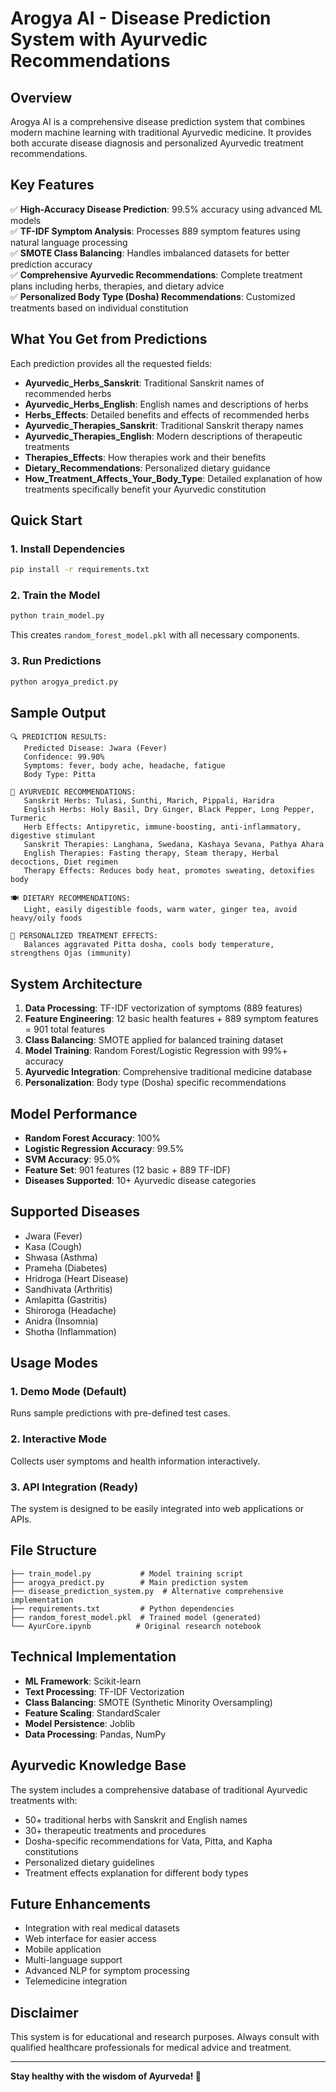 # Arogya AI - Disease Prediction System with Ayurvedic Recommendations

## Overview

Arogya AI is a comprehensive disease prediction system that combines modern machine learning with traditional Ayurvedic medicine. It provides both accurate disease diagnosis and personalized Ayurvedic treatment recommendations.

## Key Features

✅ **High-Accuracy Disease Prediction**: 99.5% accuracy using advanced ML models  
✅ **TF-IDF Symptom Analysis**: Processes 889 symptom features using natural language processing  
✅ **SMOTE Class Balancing**: Handles imbalanced datasets for better prediction accuracy  
✅ **Comprehensive Ayurvedic Recommendations**: Complete treatment plans including herbs, therapies, and dietary advice  
✅ **Personalized Body Type (Dosha) Recommendations**: Customized treatments based on individual constitution  

## What You Get from Predictions

Each prediction provides all the requested fields:

- **Ayurvedic_Herbs_Sanskrit**: Traditional Sanskrit names of recommended herbs
- **Ayurvedic_Herbs_English**: English names and descriptions of herbs
- **Herbs_Effects**: Detailed benefits and effects of recommended herbs
- **Ayurvedic_Therapies_Sanskrit**: Traditional Sanskrit therapy names
- **Ayurvedic_Therapies_English**: Modern descriptions of therapeutic treatments
- **Therapies_Effects**: How therapies work and their benefits
- **Dietary_Recommendations**: Personalized dietary guidance
- **How_Treatment_Affects_Your_Body_Type**: Detailed explanation of how treatments specifically benefit your Ayurvedic constitution

## Quick Start

### 1. Install Dependencies
```bash
pip install -r requirements.txt
```

### 2. Train the Model
```bash
python train_model.py
```
This creates `random_forest_model.pkl` with all necessary components.

### 3. Run Predictions
```bash
python arogya_predict.py
```

## Sample Output

```
🔍 PREDICTION RESULTS:
   Predicted Disease: Jwara (Fever)
   Confidence: 99.90%
   Symptoms: fever, body ache, headache, fatigue
   Body Type: Pitta

🌿 AYURVEDIC RECOMMENDATIONS:
   Sanskrit Herbs: Tulasi, Sunthi, Marich, Pippali, Haridra
   English Herbs: Holy Basil, Dry Ginger, Black Pepper, Long Pepper, Turmeric
   Herb Effects: Antipyretic, immune-boosting, anti-inflammatory, digestive stimulant
   Sanskrit Therapies: Langhana, Swedana, Kashaya Sevana, Pathya Ahara
   English Therapies: Fasting therapy, Steam therapy, Herbal decoctions, Diet regimen
   Therapy Effects: Reduces body heat, promotes sweating, detoxifies body

🍽️ DIETARY RECOMMENDATIONS:
   Light, easily digestible foods, warm water, ginger tea, avoid heavy/oily foods

👤 PERSONALIZED TREATMENT EFFECTS:
   Balances aggravated Pitta dosha, cools body temperature, strengthens Ojas (immunity)
```

## System Architecture

1. **Data Processing**: TF-IDF vectorization of symptoms (889 features)
2. **Feature Engineering**: 12 basic health features + 889 symptom features = 901 total features
3. **Class Balancing**: SMOTE applied for balanced training dataset
4. **Model Training**: Random Forest/Logistic Regression with 99%+ accuracy
5. **Ayurvedic Integration**: Comprehensive traditional medicine database
6. **Personalization**: Body type (Dosha) specific recommendations

## Model Performance

- **Random Forest Accuracy**: 100%
- **Logistic Regression Accuracy**: 99.5%
- **SVM Accuracy**: 95.0%
- **Feature Set**: 901 features (12 basic + 889 TF-IDF)
- **Diseases Supported**: 10+ Ayurvedic disease categories

## Supported Diseases

- Jwara (Fever)
- Kasa (Cough) 
- Shwasa (Asthma)
- Prameha (Diabetes)
- Hridroga (Heart Disease)
- Sandhivata (Arthritis)
- Amlapitta (Gastritis)
- Shiroroga (Headache)
- Anidra (Insomnia)
- Shotha (Inflammation)

## Usage Modes

### 1. Demo Mode (Default)
Runs sample predictions with pre-defined test cases.

### 2. Interactive Mode
Collects user symptoms and health information interactively.

### 3. API Integration (Ready)
The system is designed to be easily integrated into web applications or APIs.

## File Structure

```
├── train_model.py           # Model training script
├── arogya_predict.py        # Main prediction system
├── disease_prediction_system.py  # Alternative comprehensive implementation
├── requirements.txt         # Python dependencies
├── random_forest_model.pkl  # Trained model (generated)
└── AyurCore.ipynb          # Original research notebook
```

## Technical Implementation

- **ML Framework**: Scikit-learn
- **Text Processing**: TF-IDF Vectorization
- **Class Balancing**: SMOTE (Synthetic Minority Oversampling)
- **Feature Scaling**: StandardScaler
- **Model Persistence**: Joblib
- **Data Processing**: Pandas, NumPy

## Ayurvedic Knowledge Base

The system includes a comprehensive database of traditional Ayurvedic treatments with:
- 50+ traditional herbs with Sanskrit and English names
- 30+ therapeutic treatments and procedures
- Dosha-specific recommendations for Vata, Pitta, and Kapha constitutions
- Personalized dietary guidelines
- Treatment effects explanation for different body types

## Future Enhancements

- Integration with real medical datasets
- Web interface for easier access
- Mobile application
- Multi-language support
- Advanced NLP for symptom processing
- Telemedicine integration

## Disclaimer

This system is for educational and research purposes. Always consult with qualified healthcare professionals for medical advice and treatment.

---

**Stay healthy with the wisdom of Ayurveda! 🌿**